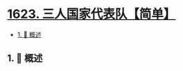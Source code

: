 # [1623. 三人国家代表队【简单】](https://github.com/tnotesjs/TNotes.leetcode/tree/main/notes/1623.%20%E4%B8%89%E4%BA%BA%E5%9B%BD%E5%AE%B6%E4%BB%A3%E8%A1%A8%E9%98%9F%E3%80%90%E7%AE%80%E5%8D%95%E3%80%91)

<!-- region:toc -->

- [1. 📝 概述](#1--概述)

<!-- endregion:toc -->

## 1. 📝 概述
